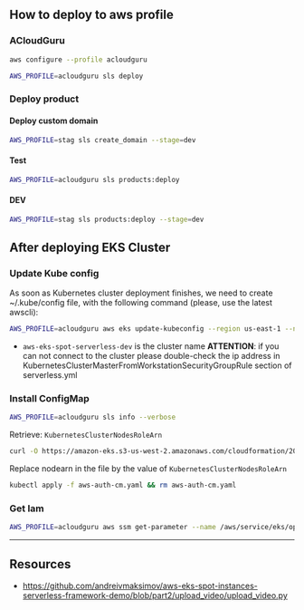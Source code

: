 ## How to deploy to aws profile

### ACloudGuru
```bash
aws configure --profile acloudguru
```


```bash
AWS_PROFILE=acloudguru sls deploy
```

### Deploy product

#### Deploy custom domain
```bash
AWS_PROFILE=stag sls create_domain --stage=dev
```

#### Test
```bash
AWS_PROFILE=acloudguru sls products:deploy
```

#### DEV
```bash
AWS_PROFILE=stag sls products:deploy --stage=dev
```


## After deploying EKS Cluster
### Update Kube config
As soon as Kubernetes cluster deployment finishes, we need to create ~/.kube/config file, with the following command (please, use the latest awscli):
```bash
AWS_PROFILE=acloudguru aws eks update-kubeconfig --region us-east-1 --name aws-eks-spot-serverless-dev
```
* `aws-eks-spot-serverless-dev` is the cluster name
**ATTENTION**: if you can not connect to the cluster please double-check the ip address in KubernetesClusterMasterFromWorkstationSecurityGroupRule section of serverless.yml

### Install ConfigMap
```bash
AWS_PROFILE=acloudguru sls info --verbose 
```
Retrieve: `KubernetesClusterNodesRoleArn`

```bash
curl -O https://amazon-eks.s3-us-west-2.amazonaws.com/cloudformation/2018-08-30/aws-auth-cm.yaml
```
Replace nodearn in the file by the value of `KubernetesClusterNodesRoleArn`
```bash
kubectl apply -f aws-auth-cm.yaml && rm aws-auth-cm.yaml
```



### Get Iam
```bash
AWS_PROFILE=acloudguru aws ssm get-parameter --name /aws/service/eks/optimized-ami/1.25/amazon-linux-2/recommended/image_id --region us-east-1 --query "Parameter.Value" --output text;
```



---
## Resources
- https://github.com/andreivmaksimov/aws-eks-spot-instances-serverless-framework-demo/blob/part2/upload_video/upload_video.py